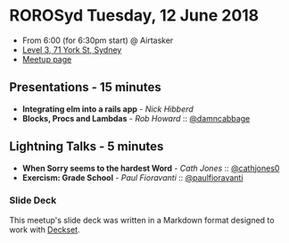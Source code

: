 # ROROSyd Tuesday, 12 June 2018

- From 6:00 (for 6:30pm start) @ Airtasker 
- [Level 3, 71 York St, Sydney](https://goo.gl/maps/dADqL1QY5Hp)
- [Meetup page](https://www.meetup.com/Ruby-On-Rails-Oceania-Sydney/events/rxmjspyxjbqb/)

## Presentations - 15 minutes

- **Integrating elm into a rails app** - _Nick Hibberd_
- **Blocks, Procs and Lambdas** - _Rob Howard_ :: [@damncabbage](https://twitter.com/damncabbage) 

## Lightning Talks - 5 minutes

- **When Sorry seems to the hardest Word** - _Cath Jones_ :: [@cathjones0](https://twitter.com/cathjones0)
- **Exercism: Grade School** - _Paul Fioravanti_ :: [@paulfioravanti](https://twitter.com/paulfioravanti)

### Slide Deck

This meetup's slide deck was written in a Markdown format designed to work with
[Deckset](https://www.decksetapp.com/).

